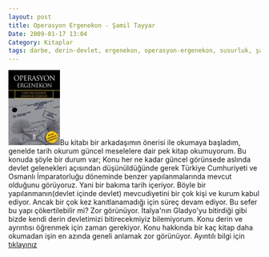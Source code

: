 ```yaml
---
layout: post
title: Operasyon Ergenekon - Şamil Tayyar
Date: 2009-01-17 13:04
Category: Kitaplar
tags: darbe, derin-devlet, ergenekon, operasyon-ergenekon, susurluk, şamil-tayyar
---
```


![Operasyon Ergenekon][]Bu kitabı bir arkadaşımın önerisi ile okumaya
başladım, genelde tarih okurum güncel meselelere dair pek kitap
okumuyorum. Bu konuda şöyle bir durum var; Konu her ne kadar güncel
görünsede aslında devlet gelenekleri açısından düşünüldüğünde gerek
Türkiye Cumhuriyeti ve Osmanlı İmparatorluğu döneminde benzer
yapılanmalarında mevcut olduğunu görüyoruz. Yani bir bakıma tarih
içeriyor. Böyle bir yapılanmanın(devlet içinde devlet) mevcudiyetini bir
çok kişi ve kurum kabul ediyor. Ancak bir çok kez kanıtlanamadığı için
süreç devam ediyor. Bu sefer bu yapı çökertilebilir mi? Zor görünüyor.
İtalya'nın Gladyo'yu bitirdiği gibi bizde kendi derin devletimizi
bitirecekmiyiz bilemiyorum. Konu derin ve ayrıntısı öğrenmek için zaman
gerekiyor. Konu hakkında bir kaç kitap daha okumadan işin en azında
geneli anlamak zor görünüyor. Ayıntılı bilgi için [tıklayınız][]

  [Operasyon Ergenekon]: /images/operasyon_ergenekon-103x150.jpg
    "Operasyon Ergenekon"
  [tıklayınız]: http://www.timas.com.tr/index.php?key=tkg&id=1871
